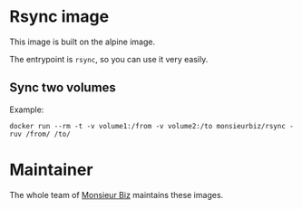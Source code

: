 # Rsync image

This image is built on the alpine image.

The entrypoint is `rsync`, so you can use it very easily.

## Sync two volumes

Example:

```
docker run --rm -t -v volume1:/from -v volume2:/to monsieurbiz/rsync -ruv /from/ /to/
```

# Maintainer

The whole team of [Monsieur Biz](https://github.com/monsieurbiz) maintains these images.
